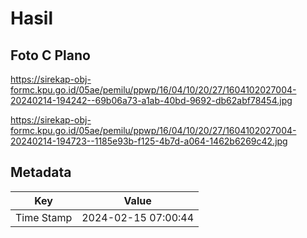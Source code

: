 # Hasil

## Foto C Plano

https://sirekap-obj-formc.kpu.go.id/05ae/pemilu/ppwp/16/04/10/20/27/1604102027004-20240214-194242--69b06a73-a1ab-40bd-9692-db62abf78454.jpg

https://sirekap-obj-formc.kpu.go.id/05ae/pemilu/ppwp/16/04/10/20/27/1604102027004-20240214-194723--1185e93b-f125-4b7d-a064-1462b6269c42.jpg


## Metadata

| Key        | Value               |
| ---------- | ------------------- |
| Time Stamp | 2024-02-15 07:00:44 |



